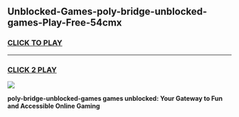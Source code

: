 
## Unblocked-Games-poly-bridge-unblocked-games-Play-Free-54cmx
<h3>
<a href="https://premium76.site?title=poly-bridge-unblocked-games&ref=10A">CLICK TO PLAY</a></h3>
<hr>

<h3>
<a href="https://premium76.site?title=poly-bridge-unblocked-games&ref=10A">CLICK 2 PLAY</a>
  
</h3>

<a href="https://premium76.site?title=poly-bridge-unblocked-games&ref=10A"><img src="https://clearcache.store/games.png"></a>


**poly-bridge-unblocked-games games unblocked: Your Gateway to Fun and Accessible Online Gaming**
